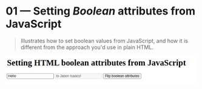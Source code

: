 # 01 &mdash; Setting *Boolean* attributes from JavaScript
> Illustrates how to set boolean values from JavaScript, and how it is different from the approach you'd use in plain HTML.


![Setting boolean attributes](docs/images/boolean_attrs_js.png)

